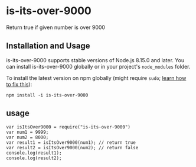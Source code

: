 # is-its-over-9000
Return true if given number is over 9000

Installation and Usage
----------------------

is-its-over-9000 supports stable versions of Node.js 8.15.0 and later. You can install
is-its-over-9000 globally or in your project's `node_modules` folder.

To install the latest version on npm globally (might require `sudo`;
[learn how to fix this](https://docs.npmjs.com/resolving-eacces-permissions-errors-when-installing-packages-globally)):

    npm install -i is-its-over-9000


## usage
    var isItsOver9000 = require("is-its-over-9000")
    var num1 = 9999;
    var num2 = 8000;
    var result1 = isItsOver9000(num1); // return true
    var result2 = isItsOver9000(num2); // return false
    console.log(result1);
    console.log(result2);

